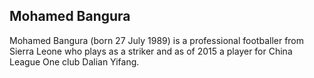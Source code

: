 ## Mohamed Bangura

Mohamed Bangura (born 27 July 1989) is a professional footballer from Sierra Leone who plays as a striker and as of 2015 a player for China League One club Dalian Yifang.

